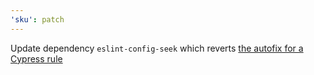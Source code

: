 ```yaml
---
'sku': patch
---
```


Update dependency `eslint-config-seek` which reverts [the autofix for a Cypress rule](https://github.com/seek-oss/eslint-config-seek/releases/tag/v11.2.1)
